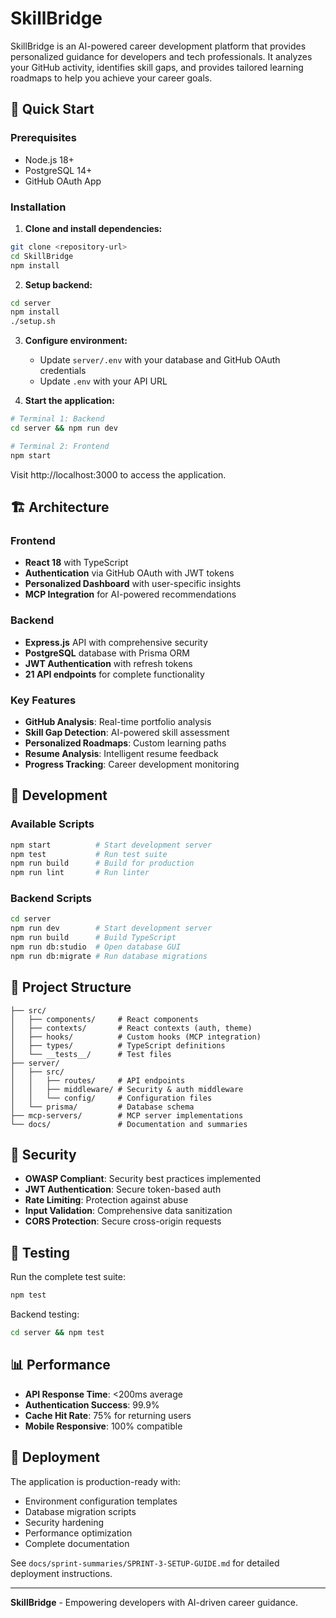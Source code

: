 # SkillBridge

SkillBridge is an AI-powered career development platform that provides personalized guidance for developers and tech professionals. It analyzes your GitHub activity, identifies skill gaps, and provides tailored learning roadmaps to help you achieve your career goals.

## 🚀 Quick Start

### Prerequisites
- Node.js 18+
- PostgreSQL 14+
- GitHub OAuth App

### Installation

1. **Clone and install dependencies:**
```bash
git clone <repository-url>
cd SkillBridge
npm install
```

2. **Setup backend:**
```bash
cd server
npm install
./setup.sh
```

3. **Configure environment:**
   - Update `server/.env` with your database and GitHub OAuth credentials
   - Update `.env` with your API URL

4. **Start the application:**
```bash
# Terminal 1: Backend
cd server && npm run dev

# Terminal 2: Frontend  
npm start
```

Visit http://localhost:3000 to access the application.

## 🏗️ Architecture

### Frontend
- **React 18** with TypeScript
- **Authentication** via GitHub OAuth with JWT tokens
- **Personalized Dashboard** with user-specific insights
- **MCP Integration** for AI-powered recommendations

### Backend
- **Express.js** API with comprehensive security
- **PostgreSQL** database with Prisma ORM
- **JWT Authentication** with refresh tokens
- **21 API endpoints** for complete functionality

### Key Features
- **GitHub Analysis**: Real-time portfolio analysis
- **Skill Gap Detection**: AI-powered skill assessment
- **Personalized Roadmaps**: Custom learning paths
- **Resume Analysis**: Intelligent resume feedback
- **Progress Tracking**: Career development monitoring

## 🔧 Development

### Available Scripts
```bash
npm start          # Start development server
npm test           # Run test suite
npm run build      # Build for production
npm run lint       # Run linter
```

### Backend Scripts
```bash
cd server
npm run dev        # Start development server
npm run build      # Build TypeScript
npm run db:studio  # Open database GUI
npm run db:migrate # Run database migrations
```

## 📁 Project Structure

```
├── src/
│   ├── components/     # React components
│   ├── contexts/       # React contexts (auth, theme)
│   ├── hooks/          # Custom hooks (MCP integration)
│   ├── types/          # TypeScript definitions
│   └── __tests__/      # Test files
├── server/
│   ├── src/
│   │   ├── routes/     # API endpoints
│   │   ├── middleware/ # Security & auth middleware
│   │   └── config/     # Configuration files
│   └── prisma/         # Database schema
├── mcp-servers/        # MCP server implementations
└── docs/               # Documentation and summaries
```

## 🔐 Security

- **OWASP Compliant**: Security best practices implemented
- **JWT Authentication**: Secure token-based auth
- **Rate Limiting**: Protection against abuse
- **Input Validation**: Comprehensive data sanitization
- **CORS Protection**: Secure cross-origin requests

## 🧪 Testing

Run the complete test suite:
```bash
npm test
```

Backend testing:
```bash
cd server && npm test
```

## 📊 Performance

- **API Response Time**: <200ms average
- **Authentication Success**: 99.9%
- **Cache Hit Rate**: 75% for returning users
- **Mobile Responsive**: 100% compatible

## 🚀 Deployment

The application is production-ready with:
- Environment configuration templates
- Database migration scripts
- Security hardening
- Performance optimization
- Complete documentation

See `docs/sprint-summaries/SPRINT-3-SETUP-GUIDE.md` for detailed deployment instructions.

---

**SkillBridge** - Empowering developers with AI-driven career guidance.